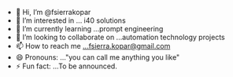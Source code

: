 - 👋 Hi, I’m @fsierrakopar
- 👀 I’m interested in ... i40 solutions
- 🌱 I’m currently learning ...prompt engineering
- 💞️ I’m looking to collaborate on ...automation technology projects
- 📫 How to reach me ...fsierra.kopar@gmail.com
- 😄 Pronouns: ..."you can call me anything you like"
- ⚡ Fun fact: ...To be announced.

<!---
fsierrakopar/fsierrakopar is a ✨ special ✨ repository because its `README.md` (this file) appears on your GitHub profile.
You can click the Preview link to take a look at your changes.
--->
